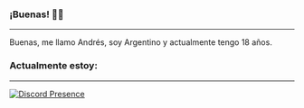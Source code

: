 ### ¡Buenas! 🙋‍♂️
-----
Buenas, me llamo Andrés, soy Argentino y actualmente tengo 18 años.

### Actualmente estoy:
-----
[![Discord Presence](https://lanyard.cnrad.dev/api/326865943915397120)](https://discord.com/users/326865943915397120)
